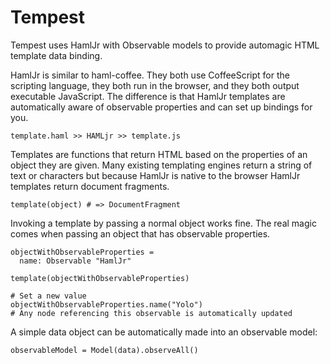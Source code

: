 Tempest
=======

Tempest uses HamlJr with Observable models to provide automagic HTML template data binding.

HamlJr is similar to haml-coffee. They both use CoffeeScript for the scripting language,
they both run in the browser, and they both output executable JavaScript. The difference is
that HamlJr templates are automatically aware of observable properties and can set up bindings
for you.

    template.haml >> HAMLjr >> template.js

Templates are functions that return HTML based on the properties of an object they are given.
Many existing templating engines return a string of text or characters but because HamlJr is
native to the browser HamlJr templates return document fragments.

    template(object) # => DocumentFragment

Invoking a template by passing a normal object works fine. The real magic comes when passing
an object that has observable properties.

    objectWithObservableProperties =
      name: Observable "HamlJr"

    template(objectWithObservableProperties)

    # Set a new value
    objectWithObservableProperties.name("Yolo")
    # Any node referencing this observable is automatically updated

A simple data object can be automatically made into an observable model:

    observableModel = Model(data).observeAll()
